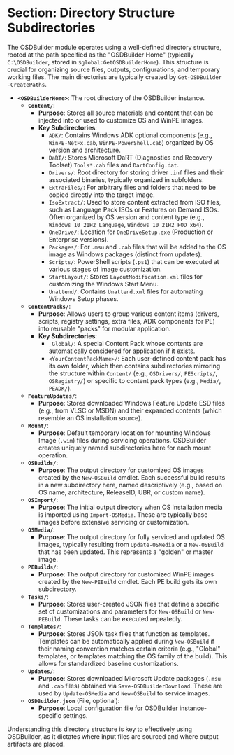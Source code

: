 # Section: Directory Structure Subdirectories

The OSDBuilder module operates using a well-defined directory structure, rooted at the path specified as the "OSDBuilder Home" (typically `C:\OSDBuilder`, stored in `$global:GetOSDBuilderHome`). This structure is crucial for organizing source files, outputs, configurations, and temporary working files. The main directories are typically created by `Get-OSDBuilder -CreatePaths`.

*   **`<OSDBuilderHome>`**: The root directory of the OSDBuilder instance.
    *   **`Content/`**:
        *   **Purpose**: Stores all source materials and content that can be injected into or used to customize OS and WinPE images.
        *   **Key Subdirectories**:
            *   `ADK/`: Contains Windows ADK optional components (e.g., `WinPE-NetFx.cab`, `WinPE-PowerShell.cab`) organized by OS version and architecture.
            *   `DaRT/`: Stores Microsoft DaRT (Diagnostics and Recovery Toolset) `Tools*.cab` files and `DartConfig.dat`.
            *   `Drivers/`: Root directory for storing driver `.inf` files and their associated binaries, typically organized in subfolders.
            *   `ExtraFiles/`: For arbitrary files and folders that need to be copied directly into the target image.
            *   `IsoExtract/`: Used to store content extracted from ISO files, such as Language Pack ISOs or Features on Demand ISOs. Often organized by OS version and content type (e.g., `Windows 10 21H2 Language`, `Windows 10 21H2 FOD x64`).
            *   `OneDrive/`: Location for `OneDriveSetup.exe` (Production or Enterprise versions).
            *   `Packages/`: For `.msu` and `.cab` files that will be added to the OS image as Windows packages (distinct from updates).
            *   `Scripts/`: PowerShell scripts (`.ps1`) that can be executed at various stages of image customization.
            *   `StartLayout/`: Stores `LayoutModification.xml` files for customizing the Windows Start Menu.
            *   `Unattend/`: Contains `Unattend.xml` files for automating Windows Setup phases.
    *   **`ContentPacks/`**:
        *   **Purpose**: Allows users to group various content items (drivers, scripts, registry settings, extra files, ADK components for PE) into reusable "packs" for modular application.
        *   **Key Subdirectories**:
            *   `_Global/`: A special Content Pack whose contents are automatically considered for application if it exists.
            *   `<YourContentPackName>/`: Each user-defined content pack has its own folder, which then contains subdirectories mirroring the structure within `Content/` (e.g., `OSDrivers/`, `PEScripts/`, `OSRegistry/`) or specific to content pack types (e.g., `Media/`, `PEADK/`).
    *   **`FeatureUpdates/`**:
        *   **Purpose**: Stores downloaded Windows Feature Update ESD files (e.g., from VLSC or MSDN) and their expanded contents (which resemble an OS installation source).
    *   **`Mount/`**:
        *   **Purpose**: Default temporary location for mounting Windows Image (`.wim`) files during servicing operations. OSDBuilder creates uniquely named subdirectories here for each mount operation.
    *   **`OSBuilds/`**:
        *   **Purpose**: The output directory for customized OS images created by the `New-OSBuild` cmdlet. Each successful build results in a new subdirectory here, named descriptively (e.g., based on OS name, architecture, ReleaseID, UBR, or custom name).
    *   **`OSImport/`**:
        *   **Purpose**: The initial output directory when OS installation media is imported using `Import-OSMedia`. These are typically base images before extensive servicing or customization.
    *   **`OSMedia/`**:
        *   **Purpose**: The output directory for fully serviced and updated OS images, typically resulting from `Update-OSMedia` or a `New-OSBuild` that has been updated. This represents a "golden" or master image.
    *   **`PEBuilds/`**:
        *   **Purpose**: The output directory for customized WinPE images created by the `New-PEBuild` cmdlet. Each PE build gets its own subdirectory.
    *   **`Tasks/`**:
        *   **Purpose**: Stores user-created JSON files that define a specific set of customizations and parameters for `New-OSBuild` or `New-PEBuild`. These tasks can be executed repeatedly.
    *   **`Templates/`**:
        *   **Purpose**: Stores JSON task files that function as templates. Templates can be automatically applied during `New-OSBuild` if their naming convention matches certain criteria (e.g., "Global" templates, or templates matching the OS family of the build). This allows for standardized baseline customizations.
    *   **`Updates/`**:
        *   **Purpose**: Stores downloaded Microsoft Update packages (`.msu` and `.cab` files) obtained via `Save-OSDBuilderDownload`. These are used by `Update-OSMedia` and `New-OSBuild` to service images.
    *   **`OSDBuilder.json`** (File, optional):
        *   **Purpose**: Local configuration file for OSDBuilder instance-specific settings.

Understanding this directory structure is key to effectively using OSDBuilder, as it dictates where input files are sourced and where output artifacts are placed.
